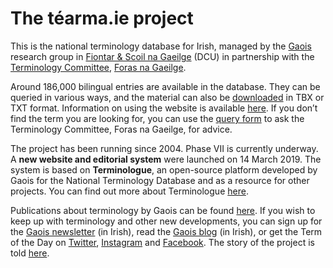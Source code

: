 # The téarma.ie project

This is the national terminology database for Irish, managed by the [Gaois](https://www.gaois.ie/) research group in [Fiontar & Scoil na Gaeilge](https://www.dcu.ie/fiontarscoilnagaeilge) (DCU) in partnership with the [Terminology Committee](https://www.forasnagaeilge.ie/fuinn/focloireacht/), [Foras na Gaeilge](https://www.forasnagaeilge.ie/).

Around 186,000 bilingual entries are available in the database. They can be queried in various ways, and the material can also be [downloaded](/ioslodail/) in TBX or TXT format. Information on using the website is available [here](/cabhair/conas-usaid.en). If you don’t find the term you are looking for, you can use the [query form](/ceist/) to ask the Terminology Committee, Foras na Gaeilge, for advice.

The project has been running since 2004. Phase VII is currently underway. A **new website and editorial system** were launched on 14 March 2019. The system is based on **Terminologue**, an open-source platform developed by Gaois for the National Terminology Database and as a resource for other projects. You can find out more about Terminologue [here](http://www.terminologue.org/).

Publications about terminology by Gaois can be found [here](https://www.gaois.ie/en/about/publications/). If you wish to keep up with terminology and other new developments, you can sign up for the [Gaois newsletter](https://www.gaois.ie/en/newsletter/) (in Irish), read the [Gaois blog](https://www.gaois.ie/en/blog/) (in Irish), or get the Term of the Day on [Twitter](https://twitter.com/tearma_ie), [Instagram](https://www.instagram.com/tearma_ie/) and [Facebook](https://www.facebook.com/tearma.ie/). The story of the project is told [here](https://www.tearma.ie/eolas/stair.en).

